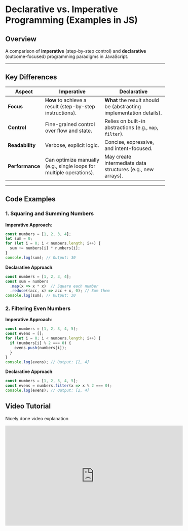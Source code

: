# Declarative vs. Imperative Programming (Examples in JS)

## Overview
A comparison of **imperative** (step-by-step control) and **declarative** (outcome-focused) programming paradigms in JavaScript.

---

## Key Differences

| **Aspect**               | **Imperative**                                                                 | **Declarative**                                                                 |
|--------------------------|--------------------------------------------------------------------------------|---------------------------------------------------------------------------------|
| **Focus**                | **How** to achieve a result (step-by-step instructions).                       | **What** the result should be (abstracting implementation details).             |
| **Control**              | Fine-grained control over flow and state.                                      | Relies on built-in abstractions (e.g., `map`, `filter`).                        |
| **Readability**          | Verbose, explicit logic.                                                      | Concise, expressive, and intent-focused.                                        |
| **Performance**          | Can optimize manually (e.g., single loops for multiple operations).           | May create intermediate data structures (e.g., new arrays).                     |

---

## Code Examples

### 1. Squaring and Summing Numbers
**Imperative Approach**:
```javascript
const numbers = [1, 2, 3, 4];
let sum = 0;
for (let i = 0; i < numbers.length; i++) {
  sum += numbers[i] * numbers[i];
}
console.log(sum); // Output: 30
```

**Declarative Approach**:
```javascript
const numbers = [1, 2, 3, 4];
const sum = numbers
  .map(x => x * x)  // Square each number
  .reduce((acc, x) => acc + x, 0); // Sum them
console.log(sum); // Output: 30
```

### 2. Filtering Even Numbers
**Imperative Approach**:
```javascript
const numbers = [1, 2, 3, 4, 5];
const evens = [];
for (let i = 0; i < numbers.length; i++) {
  if (numbers[i] % 2 === 0) {
    evens.push(numbers[i]);
  }
}
console.log(evens); // Output: [2, 4]
```

**Declarative Approach**:
```javascript
const numbers = [1, 2, 3, 4, 5];
const evens = numbers.filter(x => x % 2 === 0);
console.log(evens); // Output: [2, 4]
```

## Video Tutorial

Nicely done video explanation

<iframe width="560" height="315" src="https://www.youtube.com/embed/dYqwdwTsZVY" title="YouTube video player" frameborder="0" allow="accelerometer; autoplay; clipboard-write; encrypted-media; gyroscope; picture-in-picture" allowfullscreen></iframe>
